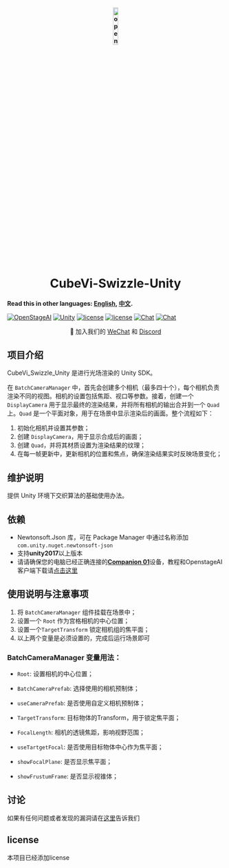 <h4 align="center">
  <img src="doc/src/512x512.png" alt="openstageAI logo" style="width:15%; ">
  
<h1 align="center">CubeVi-Swizzle-Unity</h1>

</h3>

**Read this in other languages: [English](README.md), [中文](README_ZH.md).**



[![OpenStageAI](https://img.shields.io/badge/OpenStageAI-web-blue)](https://www.openstageai.com/)
[![Unity](https://img.shields.io/badge/Unity-download-red)](https://unity.com/download)
[![license](https://img.shields.io/badge/license-GPL-green)](https://github.com/CubeVi/CubeVi-Swizzle-Unity/blob/main/license)
[![license](https://img.shields.io/badge/license-commercial-red)](https://github.com/CubeVi/CubeVi-Swizzle-Unity/blob/main/license)
[![Chat](https://img.shields.io/badge/chat-discord-blue)](https://discord.gg/kAucVzbvQM)
[![Chat](https://img.shields.io/badge/chat-Wechat-yellow)](TODO)
 <!-- this badge is too long, please place it in the last one to make it pretty --> 

<p align="center">
    👋 加入我们的 <a href="TODO" target="_blank">WeChat</a> 和 <a href="https://discord.gg/kAucVzbvQM" target="_blank">Discord</a> 
</p>

## 项目介绍
CubeVi_Swizzle_Unity 是进行光场渲染的 Unity SDK。

在 `BatchCameraManager` 中，首先会创建多个相机（最多四十个），每个相机负责渲染不同的视图。相机的设置包括焦距、视口等参数。接着，创建一个 `DisplayCamera` 用于显示最终的渲染结果，并将所有相机的输出合并到一个 `Quad` 上。`Quad` 是一个平面对象，用于在场景中显示渲染后的画面。整个流程如下：
1. 初始化相机并设置其参数；
2. 创建 `DisplayCamera`，用于显示合成后的画面；
3. 创建 `Quad`，并将其材质设置为渲染结果的纹理；
4. 在每一帧更新中，更新相机的位置和焦点，确保渲染结果实时反映场景变化；

## 维护说明
提供 Unity 环境下交织算法的基础使用办法。

## 依赖
- Newtonsoft.Json 库，可在 Package Manager 中通过名称添加 `com.unity.nuget.newtonsoft-json`
- 支持**unity2017**以上版本
- 请请确保您的电脑已经正确连接的[**Companion 01**](https://www.openstageai.com/companion1)设备，教程和OpenstageAI客户端下载请[点击这里](https://www.openstageai.com/download)

## 使用说明与注意事项
1. 将 `BatchCameraManager` 组件挂载在场景中；
2. 设置一个 `Root` 作为宫格相机的中心位置；
3. 设置一个`TargetTransform` 锁定相机组的焦平面；
4. 以上两个变量是必须设置的，完成后运行场景即可

### BatchCameraManager 变量用法：
- `Root`: 设置相机的中心位置；

- `BatchCameraPrefab`: 选择使用的相机预制体；
- `useCameraPrefab`: 是否使用自定义相机预制体；

- `TargetTransform`: 目标物体的Transform，用于锁定焦平面；
- `FocalLength`: 相机的透镜焦距，影响视野范围；
- `useTartgetFocal`: 是否使用目标物体中心作为焦平面；

- `showFocalPlane`: 是否显示焦平面；
- `showFrustumFrame`: 是否显示视锥体；

## 讨论

如果有任何问题或者发现的漏洞请在[这里](TODO)告诉我们

## license

本项目已经添加license











